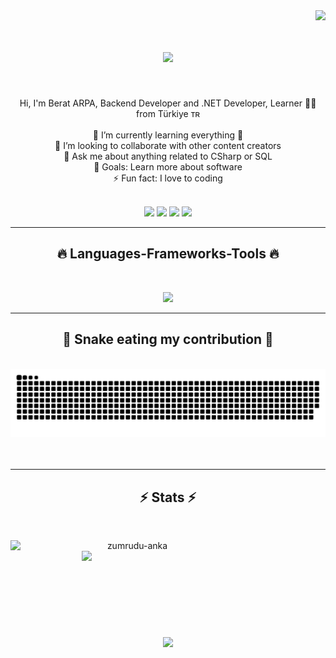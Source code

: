 <img align="right" src="https://komarev.com/ghpvc/?username=BeratARPA&color=000000&style=for-the-badge&label=PROFILE+VIEWS">

<br>

<h1 align="center">
  <a href="https://git.io/typing-svg">
    <img src="https://readme-typing-svg.herokuapp.com/?lines=Hi+There!+👋;+Myself+Berat+ARPA!;&center=true&size=30">
  </a>
</h1>

<br>

<p align="center">
Hi, I'm Berat ARPA, Backend Developer and .NET Developer, Learner 👨‍💻 from Türkiye ᴛʀ
<br>
<br>
🌱 I’m currently learning everything 🤣
<br>
👯 I’m looking to collaborate with other content creators
<br>
💬 Ask me about anything related to CSharp or SQL
<br>
🥅 Goals: Learn more about software
<br>
⚡ Fun fact: I love to coding
<br>
 <br>
</p>
<div align="center"> 
  <a href = "https://twitter.com/IBeratARPA"><img src="https://img.shields.io/badge/Twitter-%231DA1F2.svg?style=for-the-badge&logo=Twitter&logoColor=white" target="_blank"></a>
  <a href="https://www.linkedin.com/in/berat-arpa" target="_blank"><img src="https://img.shields.io/badge/-LinkedIn-%230077B5?style=for-the-badge&logo=linkedin&logoColor=white" target="_blank"></a> 
  <a href="https://instagram.com/beratarpa1" target="_blank"><img src="https://img.shields.io/badge/Instagram-%23E4405F.svg?style=for-the-badge&logo=Instagram&logoColor=white" target="_blank"></a> 
  <a href = "mailto:beratturkey1@gmail.com"><img src="https://img.shields.io/badge/-Gmail-%23333?style=for-the-badge&logo=gmail&logoColor=white" target="_blank"></a>
</div>

<hr>
<h2 align="center">🔥 Languages-Frameworks-Tools 🔥</h2>
<br>
<p align="center">
  <a href="https://skillicons.dev">
    <img src="https://skillicons.dev/icons?i=git,github,html,css,wordpress,cs,dotnet,firebase,mysql,rabbitmq,vscode,visualstudio,postman,ps,sketchup" /><br>
  </a>
</p>

<hr>

<div align="center">
  <h2>🐍 Snake eating my contribution 🐍</h2>
  <br>
  <img alt="snake eating my contribution" src="https://github.com/BeratARPA/BeratARPA/blob/output/github-contribution-grid-snake.svg">
  <br>
  <br>
  <br>
</div>
  <hr>

<h2 align="center">⚡ Stats ⚡</h2>
<br>
<p align=center>
  <div align=center>
    <a href="https://github.com/denvercoder1/github-readme-streak-stats" title="Go to Source">
      <img align="left" width=390 src="https://github-readme-streak-stats.herokuapp.com/?user=BeratARPA&theme=react&border=61dafb&hide_border=true" alt="zumrudu-anka" />
    </a>
    <a href="https://github.com/anuraghazra/github-readme-stats" title="Go to Source">
      <img align="right" width=390 src="https://github-readme-stats.vercel.app/api?username=BeratARPA&show_icons=true&theme=react&border_color=61dafb&hide_border=true" />
    </a>
  </div>
  <br><br><br><br><br><br><br><br><br>
  <div align=center>
    <a href="https://github.com/anuraghazra/github-readme-stats">
      <img width=325 align="center" src="https://github-readme-stats.vercel.app/api/top-langs/?username=BeratARPA&title_color=61dafb&text_color=ffffff&icon_color=61dafb&bg_color=20232a&langs_count=8&layout=compact&border_color=61dafb&hide_border=true" />
    </a>
  </div>
</p>
